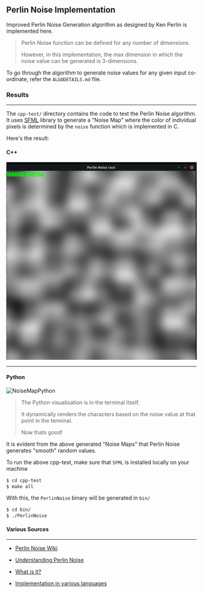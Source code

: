 ## Perlin Noise Implementation

Improved Perlin Noise Generation algorithm as designed by Ken Perlin is implemented here.

> Perlin Noise function can be defined for any number of dimensions.
>
> However, in this implementation, the max dimension in which the noise value can be generated is 3-dimensions.

To go through the algorithm to generate noise values for any given input co-ordinate, refer the `ALGODETAILS.md` file.

### Results

<hr>

The `cpp-test/` directory contains the code to test the Perlin Noise algorithm. It uses [SFML](https://www.sfml-dev.org/) library to generate a "Noise Map" where the color of individual pixels is determined by the `noise` function which is implemented in C.

Here's the result:

#### C++

![NoiseMap using C++ and SFML](./assets/NoiseMap.png)

<hr>

#### Python 

![NoiseMapPython](/mnt/sda1/Codes/Python/PerlinNoiseGen/assets/PerlinMap.png)

>The Python visualisation is in the terminal itself.
>
>It dynamically renders the characters based on the noise value at that point in the terminal.
>
>Now thats good!

It is evident from the above generated "Noise Maps" that Perlin Noise generates "smooth" random values.

To run the above cpp-test, make sure that `SFML` is installed locally on your machine

```shell
$ cd cpp-test
$ make all
```

With this, the `PerlinNoise` binary will be generated in `bin/`

```shell
$ cd bin/
$ ./PerlinNoise
```

#### Various Sources

<hr>

- [Perlin Noise Wiki](https://en.wikipedia.org/wiki/Perlin_noise)

- [Understanding Perlin Noise](https://adrianb.io/2014/08/09/perlinnoise.html)
- [What is it?](https://blog.hirnschall.net/perlin-noise/)
- [Implementation in various languages](https://rosettacode.org/wiki/Perlin_noise)
